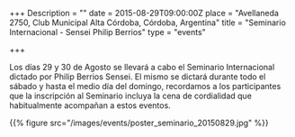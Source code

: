 +++
Description = ""
date = 2015-08-29T09:00:00Z
place = "Avellaneda 2750, Club Municipal Alta Córdoba, Córdoba, Argentina"
title = "Seminario Internacional - Sensei Philip Berrios"
type = "events"

+++

Los días 29 y 30 de Agosto se llevará a cabo el Seminario Internacional dictado
por Philip Berrios Sensei. El mismo se dictará durante todo el sábado y hasta
el medio día del domingo, recordamos a los participantes que la inscripción al
Seminario incluya la cena de cordialidad que habitualmente acompañan a estos
eventos.

{{% figure src="/images/events/poster_seminario_20150829.jpg" %}}
